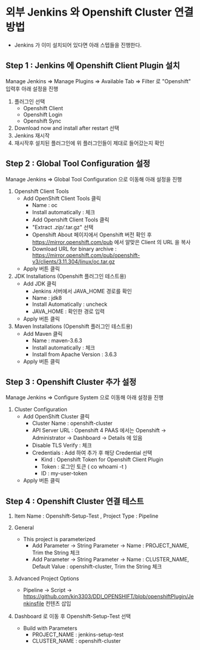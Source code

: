# 외부 Jenkins 와 Openshift Cluster 연결 방법

- Jenkins 가 이미 설치되어 있다면 아래 스텝들을 진행한다.

## Step 1 : Jenkins 에 Openshift Client Plugin 설치
 
Manage Jenkins => Manage Plugins => Available Tab => Filter 로 "Openshift" 입력후 아래 설정을 진행

1. 플러그인 선택
     - Openshift Client
     - Openshift Login
     - Openshift Sync
2. Download now and install after restart 선택
3. Jenkins 재시작
4. 재시작후 설치된 플러그인에 위 플러그인들이 제대로 들어갔는지 확인

## Step 2 : Global Tool Configuration 설정

Manage Jenkins => Global Tool Configuration 으로 이동해 아래 설정을 진행

1. Openshift Client Tools 
    - Add OpenShift Client Tools 클릭
      - Name : oc
      - Install automatically : 체크
      - Add Openshift Client Tools 클릭
      - "Extract *.zip/*.tar.gz" 선택
      - Openshift About 페이지에서 Openshift 버전 확인 후 https://mirror.openshift.com/pub 에서 알맞은 Client 의 URL 을 복사
      - Download URL for binary archive : https://mirror.openshift.com/pub/openshift-v3/clients/3.11.304/linux/oc.tar.gz
    - Apply 버튼 클릭  
2. JDK Installations (Openshift 플러그인 테스트용)
    - Add JDK 클릭
      - Jenkins 서버에서 JAVA_HOME 경로를 확인
      - Name : jdk8
      - Install Automatically : uncheck
      - JAVA_HOME : 확인한 경로 입력
    - Apply 버튼 클릭 
3.  Maven Installations (Openshift 플러그인 테스트용)
    - Add Maven 클릭
      - Name : maven-3.6.3
      - Install automatically : 체크
      - Install from Apache Version : 3.6.3
    - Apply 버튼 클릭 
    
## Step 3 : Openshift Cluster 추가 설정

Manage Jenkins => Configure System 으로 이동해 아래 설정을 진행

1. Cluster Configuration
    - Add OpenShift Cluster 클릭
      - Cluster Name : openshift-cluster
      - API Server URL : Openshift 4 PAAS 에서는 Openshift -> Administrator -> Dashboard -> Details 에 있음
      - Disable TLS Verify : 체크
      - Credentials : Add 하여 추가 후 해당 Credential 선택
        - Kind : Openshift Token for Openshift Client Plugin
        - Token : 로그인 토큰 ( co whoami -t )
        - ID : my-user-token
    - Apply 버튼 클릭 
    
## Step 4 : Openshift Cluster 연결 테스트 

1. Item Name : Openshift-Setup-Test , Project Type : Pipeline 

2. General
    - This project is parameterized
      - Add Parameter -> String Parameter -> Name : PROJECT_NAME, Trim the String 체크
      - Add Parameter -> String Parameter -> Name : CLUSTER_NAME, Default Value : openshift-cluster, Trim the String 체크 
3. Advanced Project Options
    - Pipeline -> Script -> https://github.com/kin3303/DDI_OPENSHIFT/blob/openshiftPlugin/Jenkinsfile 컨텐츠 삽입

4. Dashboard 로 이동 후 Openshift-Setup-Test 선택
    - Build with Parameters
      - PROJECT_NAME : jenkins-setup-test
      - CLUSTER_NAME : openshift-cluster

